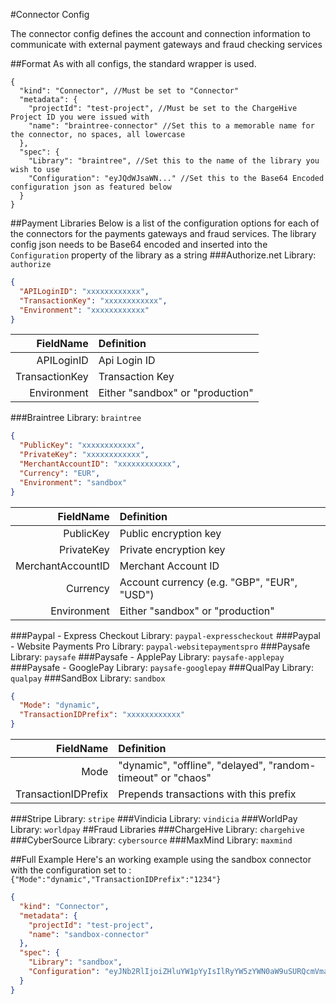 #Connector Config

The connector config defines the account and connection information to communicate with external payment gateways and fraud checking services

##Format
As with all configs, the standard wrapper is used.
```json5
{
  "kind": "Connector", //Must be set to "Connector"
  "metadata": {
    "projectId": "test-project", //Must be set to the ChargeHive Project ID you were issued with
    "name": "braintree-connector" //Set this to a memorable name for the connector, no spaces, all lowercase
  },
  "spec": {
    "Library": "braintree", //Set this to the name of the library you wish to use
    "Configuration": "eyJQdWJsaWN..." //Set this to the Base64 Encoded configuration json as featured below
  }
}
```

##Payment Libraries
Below is a list of the configuration options for each of the connectors for the payments gateways and fraud services.
The library config json needs to be Base64 encoded and inserted into the `Configuration` property of the library as a string
###Authorize.net 
Library: `authorize`
```json
{
  "APILoginID": "xxxxxxxxxxxx",
  "TransactionKey": "xxxxxxxxxxxx",
  "Environment": "xxxxxxxxxxxx"
}
```
FieldName | Definition 
---:|:---
APILoginID | Api Login ID
TransactionKey | Transaction Key
Environment | Either "sandbox" or "production"

###Braintree
Library: `braintree`
```json
{
  "PublicKey": "xxxxxxxxxxxx",
  "PrivateKey": "xxxxxxxxxxxx",
  "MerchantAccountID": "xxxxxxxxxxxx",
  "Currency": "EUR",
  "Environment": "sandbox"
}
```
FieldName | Definition 
---:|:---
PublicKey | Public encryption key
PrivateKey | Private encryption key
MerchantAccountID | Merchant Account ID
Currency | Account currency (e.g. "GBP", "EUR", "USD")
Environment | Either "sandbox" or "production"

###Paypal - Express Checkout
Library: `paypal-expresscheckout`
###Paypal - Website Payments Pro
Library: `paypal-websitepaymentspro`
###Paysafe
Library: `paysafe`
###Paysafe - ApplePay
Library: `paysafe-applepay`
###Paysafe - GooglePay
Library: `paysafe-googlepay`
###QualPay
Library: `qualpay`
###SandBox
Library: `sandbox`
```json
{
  "Mode": "dynamic",
  "TransactionIDPrefix": "xxxxxxxxxxxx"
}
```
FieldName | Definition 
---:|:---
Mode | "dynamic", "offline", "delayed", "random-timeout" or "chaos"
TransactionIDPrefix | Prepends transactions with this prefix

###Stripe
Library: `stripe`
###Vindicia
Library: `vindicia`
###WorldPay
Library: `worldpay`
##Fraud Libraries
###ChargeHive
Library: `chargehive`
###CyberSource
Library: `cybersource`
###MaxMind
Library: `maxmind`

##Full Example
Here's an working example using the sandbox connector with the configuration set to : `{"Mode":"dynamic","TransactionIDPrefix":"1234"}`
```json
{
  "kind": "Connector",
  "metadata": {
    "projectId": "test-project",
    "name": "sandbox-connector"
  },
  "spec": {
    "Library": "sandbox",
    "Configuration": "eyJNb2RlIjoiZHluYW1pYyIsIlRyYW5zYWN0aW9uSURQcmVmaXgiOiIxMjM0In0="
  }
}
```